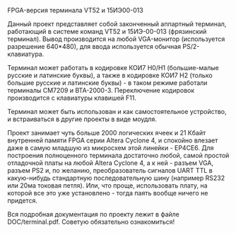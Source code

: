 FPGA-версия терминала VT52 и 15ИЭ00-013

Данный проект представляет собой законченный аппартный терминал, работающий в системе команд VT52
и 15ИЭ-00-013 (фрязинский терминал). Вывод производится на любой VGA-монитор (используется разрешение 640*480),
для ввода используется обычная PS/2-клавиатура.

Терминал может работать в кодировке КОИ7 Н0/Н1 (большие-малые русские и латинские буквы), а также в кодировке КОИ7 Н2 (только 
большие русские и латинские буквы) - в таком режиме работали терминалы СМ7209 и ВТА-2000-3. 
Переключение кодировок производится с клавиатуры клавишей F11.

Терминал может быть использован и как самостоятельное устройство, и встраиваться в другие проекты в виде моудля.

Проект занимает чуть больше 2000 логических ячеек и 21 Кбайт внутренней памяти FPGA серии Altera Cyclone 4, 
и спокойно влезает даже в самую младшую из микросхем этой линейки - EP4CE6. Для построения полноценного терминала достаточно
любой, самой простой отладочной платы на любой Altera Cyclone 4, а к ней - разъем VGA, разъем PS2 и, по желанию, преобразователь
сигналов UART TTL в какую-нибудь стандартную последовательную шину (например RS232 или 20ма токовая петля). Или, что проще, использовать плату,
на которой все это уже установлено - тогда паять вообще ничего не придется.

Вся подробная документация по проекту лежит в файле DOC/terminal.pdf. Советую обязательно ознакомиться!
